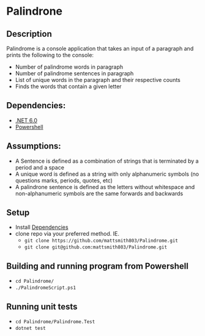 # Palindrone

## Description
Palindrome is a console application that takes an input of a paragraph and prints the following to the console:
- Number of palindrome words in paragraph
- Number of palindrome sentences in paragraph
- List of unique words in the paragraph and their respective counts
- Finds the words that contain a given letter

## Dependencies:
- [.NET 6.0](https://dotnet.microsoft.com/download/dotnet/6.0)
- [Powershell](https://docs.microsoft.com/en-us/powershell/scripting/install/installing-powershell?view=powershell-7.2)

## Assumptions:
- A Sentence is defined as a combination of strings that is terminated by a period and a space
- A unique word is defined as a string with only alphanumeric symbols (no questions marks, periods, quotes, etc)
- A palindrone sentence is defined as the letters without whitespace and non-alphanumeric symbols are the same forwards and backwards

## Setup
- Install [Dependencies](#Dependencies)
- clone repo via your preferred method. IE.
    - `git clone https://github.com/mattsmith803/Palindrome.git`
    - `git clone git@github.com:mattsmith803/Palindrome.git`

## Building and running program from Powershell
- `cd Palindrome/`
- `./PalindromeScript.ps1`

## Running unit tests
- `cd Palindrome/Palindrome.Test`
- `dotnet test`
